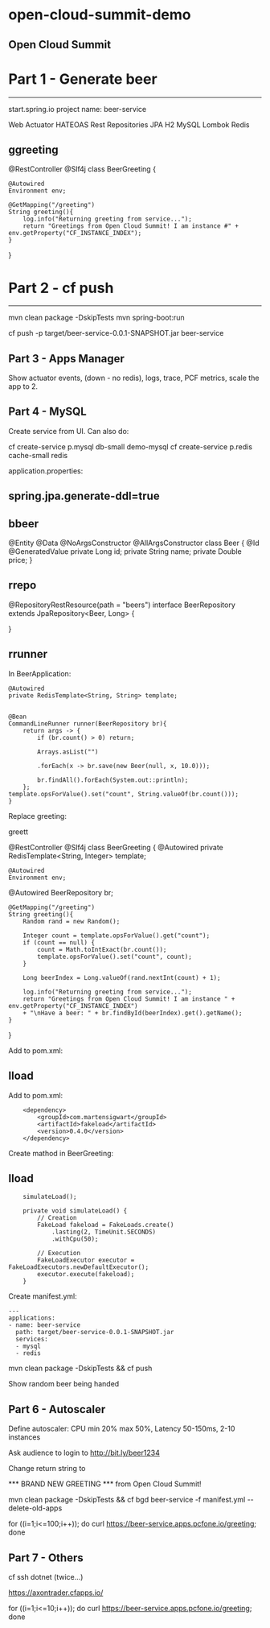 # open-cloud-summit-demo

Open Cloud Summit
-----------------

# Part 1 - Generate beer
------------------------------

start.spring.io
project name: beer-service

Web
Actuator
HATEOAS
Rest Repositories
JPA
H2
MySQL
Lombok
Redis

ggreeting
---------

@RestController
@Slf4j
class BeerGreeting {

	@Autowired
	Environment env;
	
	@GetMapping("/greeting")
	String greeting(){
		log.info("Returning greeting from service...");
		return "Greetings from Open Cloud Summit! I am instance #" + env.getProperty("CF_INSTANCE_INDEX");
	}
}

# Part 2 - cf push
------------------------------

mvn clean package -DskipTests
mvn spring-boot:run

cf push -p target/beer-service-0.0.1-SNAPSHOT.jar beer-service

Part 3 - Apps Manager
------------------------------

Show actuator events, (down - no redis), logs, trace, PCF metrics, scale the app to 2.

Part 4 - MySQL
------------------------------
Create service from UI. Can also do:

cf create-service p.mysql db-small demo-mysql
cf create-service p.redis cache-small redis

application.properties: 

spring.jpa.generate-ddl=true
----------

bbeer
------

@Entity
@Data
@NoArgsConstructor
@AllArgsConstructor
class Beer {
	@Id
	@GeneratedValue
	private Long id;
	private String name;
	private Double price;
}


rrepo
------

@RepositoryRestResource(path = "beers")
interface BeerRepository extends JpaRepository<Beer, Long> {

}

rrunner
-------

In BeerApplication:

	@Autowired
	private RedisTemplate<String, String> template;


	@Bean
	CommandLineRunner runner(BeerRepository br){
		return args -> {
			if (br.count() > 0) return;

			Arrays.asList("")
			
			.forEach(x -> br.save(new Beer(null, x, 10.0)));
			
			br.findAll().forEach(System.out::println);
		};
    template.opsForValue().set("count", String.valueOf(br.count()));
	}


Replace greeting:

greett

@RestController
@Slf4j
class BeerGreeting {
	@Autowired
	private RedisTemplate<String, Integer> template;

	@Autowired
	Environment env;
	
  @Autowired
  BeerRepository br;

	@GetMapping("/greeting")
	String greeting(){
  		Random rand = new Random();
		
		Integer count = template.opsForValue().get("count");
		if (count == null) {
			count = Math.toIntExact(br.count());
			template.opsForValue().set("count", count);
		}
				
		Long beerIndex = Long.valueOf(rand.nextInt(count) + 1);

		log.info("Returning greeting from service...");
		return "Greetings from Open Cloud Summit! I am instance " + env.getProperty("CF_INSTANCE_INDEX") 
		+ "\nHave a beer: " + br.findById(beerIndex).get().getName();
	}
}

Add to pom.xml:

lload
------

Add to pom.xml:

		<dependency>
			<groupId>com.martensigwart</groupId>
			<artifactId>fakeload</artifactId>
			<version>0.4.0</version>
		</dependency>

Create mathod in BeerGreeting:

lload
------

		simulateLoad();

		private void simulateLoad() {
			// Creation
			FakeLoad fakeload = FakeLoads.create()
			    .lasting(2, TimeUnit.SECONDS)
			    .withCpu(50);
			 
			// Execution
			FakeLoadExecutor executor = FakeLoadExecutors.newDefaultExecutor(); 
			executor.execute(fakeload);
		}



Create manifest.yml:
```
---
applications:
- name: beer-service
  path: target/beer-service-0.0.1-SNAPSHOT.jar
  services:
  - mysql
  - redis
```

mvn clean package -DskipTests && cf push

Show random beer being handed



Part 6 - Autoscaler
-------------------
Define autoscaler: CPU min 20% max 50%, Latency 50-150ms, 2-10 instances

Ask audience to login to http://bit.ly/beer1234

Change return string to 

*** BRAND NEW GREETING *** from Open Cloud Summit!

mvn clean package -DskipTests && cf bgd beer-service -f manifest.yml --delete-old-apps


for ((i=1;i<=100;i++)); do curl https://beer-service.apps.pcfone.io/greeting; done


Part 7 - Others
--------------------
cf ssh dotnet (twice...)

https://axontrader.cfapps.io/

for ((i=1;i<=10;i++)); do curl https://beer-service.apps.pcfone.io/greeting; done
